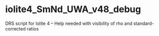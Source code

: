 # iolite4_SmNd_UWA_v48_debug
DRS script for Iolite 4 – Help needed with visibility of rho and standard-corrected ratios
